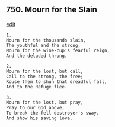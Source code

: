 
## 750.  Mourn for the Slain
[edit](https://docs.google.com/document/d/18rRucdkbSOhJA5l19yaRZKV6c0PhRfTH/edit?mode=html)



    1.
    Mourn for the thousands slain,
    The youthful and the strong,
    Mourn for the wine-cup's fearful reign,
    And the deluded throng.

    2.
    Mourn for the lost, but call,
    Call to the strong, the free;
    Rouse them to shun that dreadful fall,
    And to the Refuge flee.

    3.
    Mourn for the lost, but pray,
    Pray to our God above,
    To break the fell destroyer's sway.
    And show his saving love.
